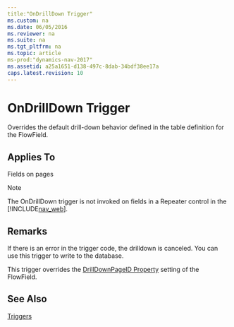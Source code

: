 ```yaml
---
title:"OnDrillDown Trigger"
ms.custom: na
ms.date: 06/05/2016
ms.reviewer: na
ms.suite: na
ms.tgt_pltfrm: na
ms.topic: article
ms-prod:"dynamics-nav-2017"
ms.assetid: a25a1651-d138-497c-8dab-34bdf38ee17a
caps.latest.revision: 10
---
```

# OnDrillDown Trigger
Overrides the default drill\-down behavior defined in the table definition for the FlowField.  
  
## Applies To  
 Fields on pages  
  
> [!NOTE]  
>  The OnDrillDown trigger is not invoked on fields in a Repeater control in the [!INCLUDE[nav_web](includes/nav_web_md.md)].  
  
## Remarks  
 If there is an error in the trigger code, the drilldown is canceled. You can use this trigger to write to the database.  
  
 This trigger overrides the [DrillDownPageID Property](DrillDownPageID-Property.md) setting of the FlowField.  
  
## See Also  
 [Triggers](Triggers.md)